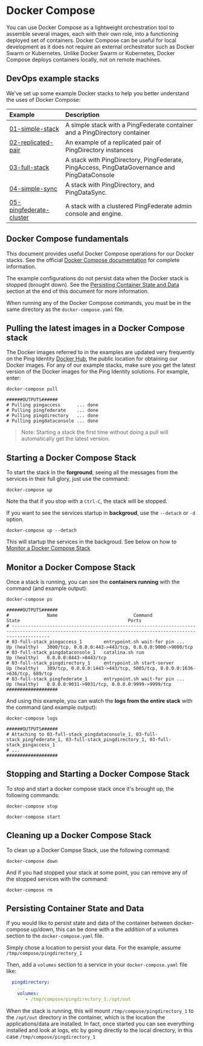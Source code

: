 # Docker Compose

You can use Docker Compose as a lightweight orchestration tool to assemble several images, each with their own role, into a functioning deployed set of containers. Docker Compose can be useful for local development as it does not require an external orchestrator such as Docker Swarm or Kubernetes. Unlike Docker Swarm or Kubernetes, Docker Compose deploys containers locally, not on remote machines.

## DevOps example stacks

We've set up some example Docker stacks to help you better understand the uses of Docker Compose:

| Example | Description |
| :--- | :--- |
| [01-simple-stack](./01-simple-stack/README.md) | A simple stack with a PingFederate container and a PingDirectory container |
| [02-replicated-pair](./02-replicated-pair/README.md) | An example of a replicated pair of PingDirectory instances |
| [03-full-stack](./03-full-stack/README.md) | A stack with PingDirectory, PingFederate, PingAccess, PingDataGovernance and PingDataConsole |
| [04-simple-sync](04-simple-sync/README.md) | A stack with PingDirectory, and PingDataSync. |
| [05-pingfederate-cluster](05-pingfederate-cluster/README.md) | A stack with a clustered PingFederate admin console and engine. |

## Docker Compose fundamentals

This document provides useful Docker Compose operations for our Docker stacks. See the official [Docker Compose documentation](https://docs.docker.com/compose/overview/) for complete information.

The example configurations do not persist data when the Docker stack is stopped (brought down). See the [Persisting Container State and Data](./#persisting-container-state-and-data) section at the end of this document for more information.

When running any of the Docker Compose commands, you must be in the same directory as the `docker-compose.yaml` file.

## Pulling the latest images in a Docker Compose stack

The Docker images referred to in the examples are updated very frequently on the Ping Identity [Docker Hub](https://hub.docker.com/u/pingidentity), the public location for obtaining our Docker images. For any of our example stacks, make sure you get the latest version of the Docker images for the Ping Identity solutions. For example, enter:

```text
docker-compose pull

######OUTPUTS######
# Pulling pingaccess      ... done
# Pulling pingfederate    ... done
# Pulling pingdirectory   ... done
# Pulling pingdataconsole ... done
```

> Note: Starting a stack the first time without doing a pull will automatically get the latest version.

## Starting a Docker Compose Stack

To start the stack in the **forground**, seeing all the messages from the services in their full glory, just use the command:

`docker-compose up`

Note tha that if you stop with a `Ctrl-C`, the stack will be stopped.

If you want to see the services startup in **backgroud**, use the `--detach` or `-d` option.

`docker-compose up --detach`

This will startup the services in the backgroud. See below on how to [Monitor a Docker Compose Stack](./#monitor-a-docker-compose-stack)

## Monitor a Docker Compose Stack

Once a stack is running, you can see the **containers running** with the command \(and example output\):

```text
docker-compose ps

######OUTPUTS######
#              Name                            Command                  State                                        Ports
# ----------------------------------------------------------------------------------------------------------------------------------------------------------
# 03-full-stack_pingaccess_1        entrypoint.sh wait-for pin ...   Up (healthy)   3000/tcp, 0.0.0.0:443->443/tcp, 0.0.0.0:9000->9000/tcp
# 03-full-stack_pingdataconsole_1   catalina.sh run                  Up (healthy)   0.0.0.0:8443->8443/tcp
# 03-full-stack_pingdirectory_1     entrypoint.sh start-server       Up (healthy)   389/tcp, 0.0.0.0:1443->443/tcp, 5005/tcp, 0.0.0.0:1636->636/tcp, 689/tcp
# 03-full-stack_pingfederate_1      entrypoint.sh wait-for pin ...   Up (healthy)   0.0.0.0:9031->9031/tcp, 0.0.0.0:9999->9999/tcp
###################
```

And using this example, you can watch the **logs from the entire stack** with the command \(and example output\):

```text
docker-compose logs

######OUTPUTS######
# Attaching to 03-full-stack_pingdataconsole_1, 03-full-stack_pingfederate_1, 03-full-stack_pingdirectory_1, 03-full-stack_pingaccess_1
# ...
###################
```

## Stopping and Starting a Docker Compose Stack

To stop and start a docker compose stack once it's brought up, the following commands:

`docker-compose stop`

`docker-compose start`

## Cleaning up a Docker Compose Stack

To clean up a Docker Compse Stack, use the following command:

`docker-compose down`

And if you had stopped your stack at some point, you can remove any of the stopped services with the command:

`docker-compose rm`

## Persisting Container State and Data

If you would like to persist state and data of the container between docker-compose up/down, this can be done with a the addition of a volumes section to the `docker-compose.yaml` file.

Simply chose a location to persist your data. For the example, assume `/tmp/compose/pingdirectory_1`

Then, add a `volumes` section to a service in your `docker-compose.yaml` file like:

```yaml
  pingdirectory:
    ...
    volumes:
       - /tmp/compose/pingdirectory_1:/opt/out
```

When the stack is running, this will mount `/tmp/compose/pingdirectory_1` to the `/opt/out` directory in the container, which is the location the applications/data are installed. In fact, once started you can see everything installed and look at logs, etc by going directly to the local directory, in this case `/tmp/compose/pingdirectory_1`

